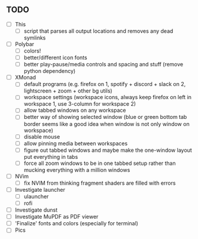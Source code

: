 ## TODO

- [ ] This
	- [ ] script that parses all output locations and removes any dead symlinks
- [ ] Polybar
	- [ ] colors!
	- [ ] better/different icon fonts
	- [ ] better play-pause/media controls and spacing and stuff (remove python dependency)
- [ ] XMonad
	- [ ] default programs (e.g. firefox on 1, spotify + discord + slack on 2, lightscreen + zoom + other bg utils)
	- [ ] workspace settings (workspace icons, always keep firefox on left in workspace 1, use 3-column for workspace 2)
	- [ ] allow tabbed windows on any workspace
	- [ ] better way of showing selected window (blue or green bottom tab border seems like a good idea when window is not only window on workspace)
	- [ ] disable mouse
	- [ ] allow pinning media between workspaces
	- [ ] figure out tabbed windows and maybe make the one-window layout put everything in tabs
	- [ ] force all zoom windows to be in one tabbed setup rather than mucking everything with a million windows
- [ ] NVim
	- [ ] fix NVIM from thinking fragment shaders are filled with errors
- [ ] Investigate launcher
	- [ ] ulauncher
	- [ ] rofi
- [ ] Investigate dunst
- [ ] Investigate MuPDF as PDF viewer
- [ ] 'Finalize' fonts and colors (especially for terminal)
- [ ] Pics
